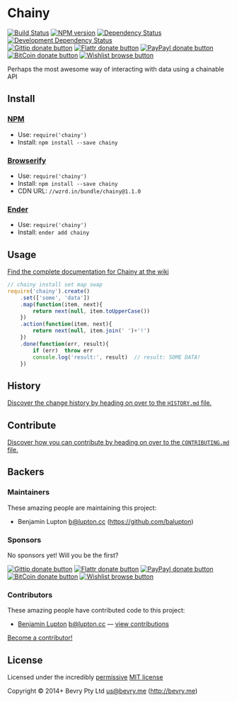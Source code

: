 
<!-- TITLE/ -->

# Chainy

<!-- /TITLE -->


<!-- BADGES/ -->

[![Build Status](http://img.shields.io/travis-ci/chainyjs/chainy.png?branch=master)](http://travis-ci.org/chainyjs/chainy "Check this project's build status on TravisCI")
[![NPM version](http://badge.fury.io/js/chainy.png)](https://npmjs.org/package/chainy "View this project on NPM")
[![Dependency Status](https://david-dm.org/chainyjs/chainy.png?theme=shields.io)](https://david-dm.org/chainyjs/chainy)
[![Development Dependency Status](https://david-dm.org/chainyjs/chainy/dev-status.png?theme=shields.io)](https://david-dm.org/chainyjs/chainy#info=devDependencies)<br/>
[![Gittip donate button](http://img.shields.io/gittip/bevry.png)](https://www.gittip.com/bevry/ "Donate weekly to this project using Gittip")
[![Flattr donate button](http://img.shields.io/flattr/donate.png?color=yellow)](http://flattr.com/thing/344188/balupton-on-Flattr "Donate monthly to this project using Flattr")
[![PayPayl donate button](http://img.shields.io/paypal/donate.png?color=yellow)](https://www.paypal.com/cgi-bin/webscr?cmd=_s-xclick&hosted_button_id=QB8GQPZAH84N6 "Donate once-off to this project using Paypal")
[![BitCoin donate button](http://img.shields.io/bitcoin/donate.png?color=yellow)](https://coinbase.com/checkouts/9ef59f5479eec1d97d63382c9ebcb93a "Donate once-off to this project using BitCoin")
[![Wishlist browse button](http://img.shields.io/wishlist/browse.png?color=yellow)](http://amzn.com/w/2F8TXKSNAFG4V "Buy an item on our wishlist for us")

<!-- /BADGES -->


<!-- DESCRIPTION/ -->

Perhaps the most awesome way of interacting with data using a chainable API

<!-- /DESCRIPTION -->


<!-- INSTALL/ -->

## Install

### [NPM](http://npmjs.org/)
- Use: `require('chainy')`
- Install: `npm install --save chainy`

### [Browserify](http://browserify.org/)
- Use: `require('chainy')`
- Install: `npm install --save chainy`
- CDN URL: `//wzrd.in/bundle/chainy@1.1.0`

### [Ender](http://ender.jit.su/)
- Use: `require('chainy')`
- Install: `ender add chainy`

<!-- /INSTALL -->


## Usage

[Find the complete documentation for Chainy at the wiki](https://github.com/chainyjs/chainy/wiki)

``` javascript
// chainy install set map swap
require('chainy').create()
	.set(['some', 'data'])
	.map(function(item, next){
		return next(null, item.toUpperCase())
	})
	.action(function(item, next){
		return next(null, item.join(' ')+'!')
	})
	.done(function(err, result){
		if (err)  throw err
		console.log('result:', result)  // result: SOME DATA!
	})
```


<!-- HISTORY/ -->

## History
[Discover the change history by heading on over to the `HISTORY.md` file.](https://github.com/chainyjs/chainy/blob/master/HISTORY.md#files)

<!-- /HISTORY -->


<!-- CONTRIBUTE/ -->

## Contribute

[Discover how you can contribute by heading on over to the `CONTRIBUTING.md` file.](https://github.com/chainyjs/chainy/blob/master/CONTRIBUTING.md#files)

<!-- /CONTRIBUTE -->


<!-- BACKERS/ -->

## Backers

### Maintainers

These amazing people are maintaining this project:

- Benjamin Lupton <b@lupton.cc> (https://github.com/balupton)

### Sponsors

No sponsors yet! Will you be the first?

[![Gittip donate button](http://img.shields.io/gittip/bevry.png)](https://www.gittip.com/bevry/ "Donate weekly to this project using Gittip")
[![Flattr donate button](http://img.shields.io/flattr/donate.png?color=yellow)](http://flattr.com/thing/344188/balupton-on-Flattr "Donate monthly to this project using Flattr")
[![PayPayl donate button](http://img.shields.io/paypal/donate.png?color=yellow)](https://www.paypal.com/cgi-bin/webscr?cmd=_s-xclick&hosted_button_id=QB8GQPZAH84N6 "Donate once-off to this project using Paypal")
[![BitCoin donate button](http://img.shields.io/bitcoin/donate.png?color=yellow)](https://coinbase.com/checkouts/9ef59f5479eec1d97d63382c9ebcb93a "Donate once-off to this project using BitCoin")
[![Wishlist browse button](http://img.shields.io/wishlist/browse.png?color=yellow)](http://amzn.com/w/2F8TXKSNAFG4V "Buy an item on our wishlist for us")

### Contributors

These amazing people have contributed code to this project:

- [Benjamin Lupton](https://github.com/balupton) <b@lupton.cc> — [view contributions](https://github.com/chainyjs/chainy/commits?author=balupton)

[Become a contributor!](https://github.com/chainyjs/chainy/blob/master/CONTRIBUTING.md#files)

<!-- /BACKERS -->


<!-- LICENSE/ -->

## License

Licensed under the incredibly [permissive](http://en.wikipedia.org/wiki/Permissive_free_software_licence) [MIT license](http://creativecommons.org/licenses/MIT/)

Copyright &copy; 2014+ Bevry Pty Ltd <us@bevry.me> (http://bevry.me)

<!-- /LICENSE -->


